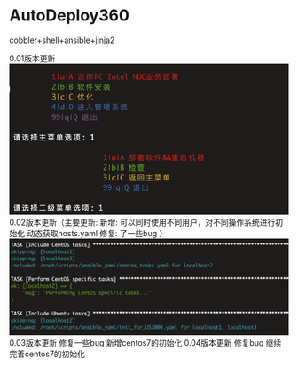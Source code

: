 # AutoDeploy360

cobbler+shell+ansible+jinja2

0.01版本更新
![Alt text](./images/WechatIMG3576.png)
0.02版本更新（主要更新:
新增:
可以同时使用不同用户，对不同操作系统进行初始化
动态获取hosts.yaml
修复:
了一些bug
）
![Alt text](./images/WechatIMG3578.png)
0.03版本更新
修复一些bug
新增centos7的初始化
0.04版本更新
修复bug
继续完善centos7的初始化